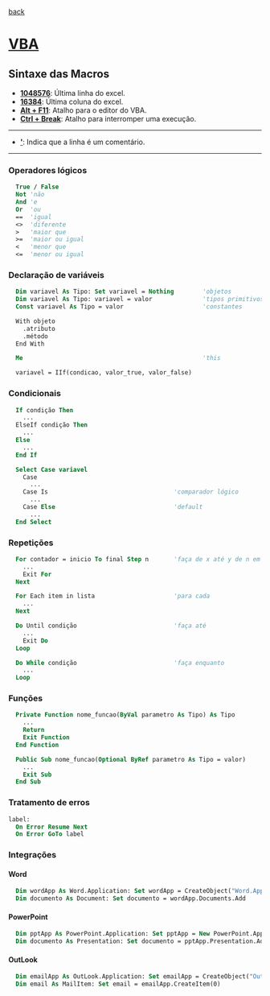 [back](../readme.md)
# [VBA](https://docs.microsoft.com/pt-br/office/vba/api/overview/)
## Sintaxe das Macros
* **<ins>1048576</ins>**: Última linha do excel.
* **<ins>16384</ins>**: Última coluna do excel.
* **<ins>Alt + F11</ins>**: Atalho para o editor do VBA.
* **<ins>Ctrl + Break</ins>**: Atalho para interromper uma execução.
---
* **<ins>'</ins>**: Indica que a linha é um comentário.
---
### Operadores lógicos
```vb
  True / False
  Not 'não
  And 'e
  Or  'ou
  ==  'igual
  <>  'diferente
  >   'maior que
  >=  'maior ou igual
  <   'menor que
  <=  'menor ou igual
```
### Declaração de variáveis
```vb
  Dim variavel As Tipo: Set variavel = Nothing        'objetos
  Dim variavel As Tipo: variavel = valor              'tipos primitivos
  Const variavel As Tipo = valor                      'constantes

  With objeto
    .atributo
    .método
  End With

  Me                                                  'this

  variavel = IIf(condicao, valor_true, valor_false)
```
### Condicionais
```vb
  If condição Then
    ...
  ElseIf condição Then
    ...
  Else
    ...
  End If
```
```vb
  Select Case variavel
    Case
      ...
    Case Is                                   'comparador lógico
      ...
    Case Else                                 'default
      ...
  End Select
```
### Repetições
```vb
  For contador = inicio To final Step n       'faça de x até y de n em n
    ...
    Exit For
  Next
```
```vb
  For Each item in lista                      'para cada
    ...
  Next
```
```vb
  Do Until condição                           'faça até
    ...
    Exit Do
  Loop
```
```vb
  Do While condição                           'faça enquanto
    ...
  Loop
```
### Funções
```vb
  Private Function nome_funcao(ByVal parametro As Tipo) As Tipo
    ...
    Return
    Exit Function
  End Function
```
```vb
  Public Sub nome_funcao(Optional ByRef parametro As Tipo = valor)
    ...
    Exit Sub
  End Sub
```
### Tratamento de erros
```vb
label:
  On Error Resume Next
  On Error GoTo label
```
### Integrações
#### Word
```vb
  Dim wordApp As Word.Application: Set wordApp = CreateObject("Word.Application")
  Dim documento As Document: Set documento = wordApp.Documents.Add
```
#### PowerPoint
```vb
  Dim pptApp As PowerPoint.Application: Set pptApp = New PowerPoint.Application
  Dim documento As Presentation: Set documento = pptApp.Presentation.Add
```
#### OutLook
```vb
  Dim emailApp As OutLook.Application: Set emailApp = CreateObject("OutLook.Application")
  Dim email As MailItem: Set email = emailApp.CreateItem(0)
```